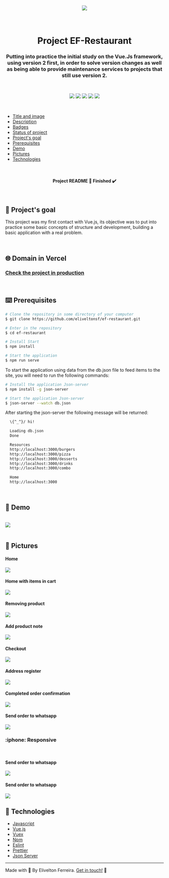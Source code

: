 <h5 id="title" align="center"><img src="https://uploaddeimagens.com.br/images/004/337/782/original/logo_ef_restaurant.png?1675908576"/>
 </h5>


<br />

 <h4 id="title" align="center"></h4>

<h1 align="center">Project EF-Restaurant </h1>

<h3 id="description" align="center">
 Putting into practice the initial study on the Vue.Js framework, using version 2 first, in order to solve version changes as well as being able to provide maintenance services to projects that still use version 2.
</h3>

<br />

<p id="badges" align="center">
<img src="https://img.shields.io/badge/-Vue.JS-000?style=for-the-badge&logo=vuedotjs"/>
<img src="https://img.shields.io/badge/ESLint-000?style=for-the-badge&logo=ESLint&logoColor=4B32C3"/>
<img src="https://img.shields.io/badge/Prettier-000?style=for-the-badge&logo=Prettier&logoColor=F7B93E"/>
<img src="https://shields.io/badge/-JSON Server-000?style=for-the-badge&logo=JSON&logoColor=fff"/>
<img src="https://shields.io/badge/-Less-000?style=for-the-badge&logo=less&logoColor=fff"/>
</p>

<br />

* [Title and image](#title)
* [Description](#description)
* [Badges](#badges)
* [Status of project](#status)
* [Project's goal](#objective)
* [Prerequisites](#prerequisites)
* [Demo](#demo)
* [Pictures](#pictures)
* [Technologies](#techonologies)

<br />

<h4 id="status" align="center">
  Project README 🚀 Finished ✔️
</h4>

<br />

<h2 id="objective" name="objective">
🎯 Project's goal
</h2>

This project was my first contact with Vue.js, its objective was to put into practice some basic concepts of structure and development, building a basic application with a real problem.

<br />

<h2 id="objective" name="objective">
🌐 Domain in Vercel
</h2>

###   [Check the project in production](https://eliveltonsf.github.io/flappybird-betaclone-browsers/)

<br/>

<h2 id="prerequisites" name="prerequisites">
⌨️ Prerequisites
</h2>

```bash
# Clone the repository in some directory of your computer
$ git clone https://github.com/eliveltonsf/ef-restaurant.git

# Enter in the repository
$ cd ef-restaurant

# Install Start
$ npm install

# Start the application
$ npm run serve
```

To start the application using data from the db.json file to feed items to the site, you will need to run the following commands:
```bash
# Install the application Json-server
$ npm install -g json-server

# Start the application Json-server
$ json-server --watch db.json
```

After starting the json-server the following message will be returned:
```bash
  \{^_^}/ hi!

  Loading db.json
  Done

  Resources
  http://localhost:3000/burgers
  http://localhost:3000/pizza
  http://localhost:3000/desserts
  http://localhost:3000/drinks
  http://localhost:3000/combo

  Home
  http://localhost:3000
```
<br />
<h2 id="demo" name="demo">
🎥 Demo
</h2>
<br />

<img src="https://github.com/eliveltonsf/ef-restaurant/blob/main/src/assets/ef-restaurant.gif?raw=true"/>
<br />
<br />

<h2 id="pictures" name="pictures">
📸 Pictures
</h2>

<h4>Home</h4>
 <img src="https://uploaddeimagens.com.br/images/004/425/251/full/home.png?1681212326"/>

<br />
<h4>Home with items in cart </h4>
 <img src="https://uploaddeimagens.com.br/images/004/425/252/full/home_com_itens_no_carrinho.png?1681212452"/>

<br />
<h4>Removing product </h4>
 <img src="https://uploaddeimagens.com.br/images/004/425/255/full/excluir_item.png?1681212571"/>

 <br />
<h4>Add product note </h4>
 <img src="https://uploaddeimagens.com.br/images/004/425/259/full/adicionar_observa%C3%A7%C3%A3o_do_produto.png?1681212668"/>

<br />
<h4>Checkout</h4>
 <img src="https://uploaddeimagens.com.br/images/004/425/267/original/checkout.png?1681212924"/>

<br />
<h4>Address register</h4>
 <img src="https://uploaddeimagens.com.br/images/004/425/279/full/modal_de_endere%C3%A7o.png?1681213191"/>

 <br />
<h4>Completed order confirmation</h4>
 <img src="https://uploaddeimagens.com.br/images/004/425/273/full/pedido_confirmado.png?1681213098"/>

 <br />
<h4>Send order to whatsapp</h4>
 <img src="https://uploaddeimagens.com.br/images/004/425/284/original/pedido_no_whats.png?1681213261"/>

<br />

<h3 id="responsive" name="responsive">
:iphone: Responsive
</h3>
<br />
<h4>Send order to whatsapp</h4>
<img src="https://uploaddeimagens.com.br/images/004/425/360/full/mobile2.png?1681215897"/>

<br />
<h4>Send order to whatsapp</h4>
<img src="https://uploaddeimagens.com.br/images/004/425/361/full/mobile3.png?1681215903"/>

<br />
<h2 id="techonologies" name="technologies">
🚀 Technologies
</h2>

- [Javascript](https://developer.mozilla.org/pt-BR/docs/Web/JavaScript)
- [Vue.js](https://vuejs.org/ )
- [Vuex](https://vuex.vuejs.org/)
- [Npm](https://www.npmjs.com/)
- [Eslint](https://eslint.org/)
- [Prettier](https://prettier.io/)
- [Json Server](https://github.com/typicode/json-server)


<hr>


Made with 🧡 By Elivelton Ferreira. [Get in touch!](https://www.linkedin.com/in/eliveltonsf/) :calling: